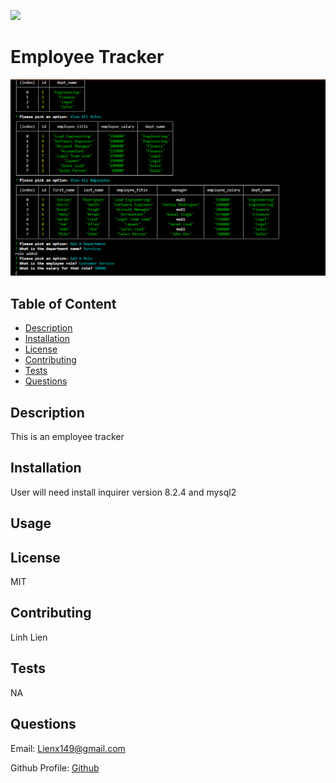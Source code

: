 [<img src="https://img.shields.io/badge/License-MIT-yellow.svg">](https://opensource.org/licenses/MIT)
  # Employee Tracker
![Example pic of terminal](images/Capture.PNG)
## Table of Content 

- [Description](#description)
- [Installation](#installation)
- [License](#license)
- [Contributing](#contributing)
- [Tests](#tests)
- [Questions](#questions)

## Description 
This is an employee tracker

## Installation 
User will need install inquirer version 8.2.4 and mysql2

## Usage 


## License 
MIT

## Contributing 
Linh Lien

## Tests 
NA

## Questions 
Email: Lienx149@gmail.com 

Github Profile: [Github](https://github.com/Liex149)